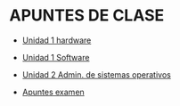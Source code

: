 # APUNTES DE CLASE  
- [Unidad 1 hardware](UD1_hw/Readme.md)  

- [Unidad 1 Software](UD1_Soft/Readme.md)  

- [Unidad 2 Admin. de sistemas operativos](UD2/Readme.md)  

- [Apuntes examen](Examen_Coman/Readme.md)